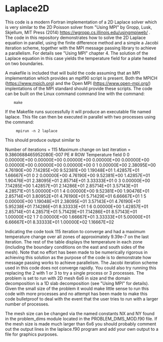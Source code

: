 # Laplace2D
This code is a modern Fortran implementation of a 2D Laplace solver which is very similar 
to the 2D Poisson  solver from "Using MPI" by Gropp, Lusk, Skjellum, MIT Press (2014) 
https://wgropp.cs.illinois.edu/usingmpiweb/  .
The code in this repository demonstrates  how to solve the 2D Laplace equation in 
parallel, using the finite difference method and a simple a Jacobi iteration scheme, 
together with the MPI message passing library to achieve a parallelism.  For details see 
"Using MPI" chapter 4.  The solution of the Laplace equation in this case yields the temperature 
field for a plate heated on two boundaries.  

A makefile is included that will build the code assuming that an MPI implementation which 
provides an mpif90 script is present.    Both the MPICH (https://www.mpich.org) and the
Open MPI (https://www.open-mpi.org/) implentations of the MPI standard should provide 
these scripts.  The code can be built on the Linux command command line with the command: 

        make

If the Makefile runs successfully it will produce an executable file named laplace.   This file 
can then be executed in parallel with two processes using the command:

         mpirun -n 2 laplace

This should produce output similar to

 Number of iterations =         115
 Maximum change on last iteration =   9.3860688465952080E-007
 PE #  ROW        Temperature field
   0    0  0.00000E+00  0.00000E+00  0.00000E+00  0.00000E+00  0.00000E+00  0.00000E+00  0.00000E+00  0.00000E+00
   0    1  0.00000E+00  2.38095E+00  4.76190E+00  7.14285E+00  9.52381E+00  1.19048E+01  1.42857E+01  1.66667E+01
   0    2  0.00000E+00  4.76190E+00  9.52381E+00  1.42857E+01  1.90476E+01  2.38095E+01  2.85714E+01  3.33333E+01
   0    3  0.00000E+00  7.14285E+00  1.42857E+01  2.14286E+01  2.85714E+01  3.57143E+01  4.28571E+01  5.00000E+01
   1    4  0.00000E+00  9.52381E+00  1.90476E+01  2.85714E+01  3.80952E+01  4.76190E+01  5.71429E+01  6.66667E+01
   1    5  0.00000E+00  1.19048E+01  2.38095E+01  3.57143E+01  4.76190E+01  5.95238E+01  7.14286E+01  8.33333E+01
   1    6  0.00000E+00  1.42857E+01  2.85714E+01  4.28571E+01  5.71429E+01  7.14286E+01  8.57143E+01  1.00000E+02
   1    7  0.00000E+00  1.66667E+01  3.33333E+01  5.00000E+01  6.66667E+01  8.33333E+01  1.00000E+02  1.16667E+02

Indicating the code took 115 iteration to converge and had a maximum temperature change over 
all zones of approximately 9.39e-7 on the last iteration.   The rest of the table displays 
the temperature in each zone (including the boundary conditions on the east and south sides 
of the mesh).   Note that no effort has been made to be numerically rigorous in achieving this 
solution as the purpose of the code is to demonstrate how message passing works to achieve 
parallelism.   The Jacobi iteration scheme used in this code does not converge rapidly.
You could also try running this replacing the 2 with 1 or 3 to try a single process or 3 
processes. The problem is set to run with 2D mesh 6x6 in size and the domain decomposition is 
a 1D slab decomposition (see "Using MPI" for details).    Given the small size of the problem 
it would make little sense to run this code with more processes and no attempt has been made 
to make this  code bulletproof to deal with the event that the user tries to run with a larger 
number of processes.     

The mesh size can be changed via the named constants NX and NY found in the problem_dims 
module located in the PROBLEM_DIMS_MOD.f90 file.    If the mesh size is made much larger 
than 6x6 you should probably comment out the output lines in the laplace.f90 program and add 
your own output to a file for graphics purposes.

